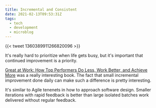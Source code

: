 ```yaml
---
title: Incremental and Consistent
date: 2021-02-13T09:53:31Z
tags:
  - tech
  - development
  - microblog
---
```


{{< tweet 1360389911266820096 >}}

It's really hard to prioritize when life gets busy, but it's important that continued improvement is a priority.

[Great at Work: How Top Performers Do Less, Work Better, and Achieve More](https://www.amazon.com/Great-Work-Performers-Less-Achieve/dp/1501179519) was a really interesting book.
The fact that small incremental improvement done daily can make such a difference is pretty interesting.

It's similar to Agile tenenets in how to approach software design.
Smaller iterations with rapid feedback is better than large isolated batches work delivered without regular feedback.